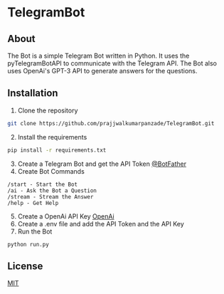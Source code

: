 # TelegramBot

## About
The Bot is a simple Telegram Bot written in Python. It uses the pyTelegramBotAPI to communicate with the Telegram API. The Bot also uses OpenAi's GPT-3 API to generate answers for the questions. 

## Installation
1. Clone the repository
```bash
git clone https://github.com/prajjwalkumarpanzade/TelegramBot.git
```
2. Install the requirements
```bash
pip install -r requirements.txt
```
3. Create a Telegram Bot and get the API Token
[@BotFather](https://telegram.me/BotFather)
4. Create Bot Commands
```
/start - Start the Bot
/ai - Ask the Bot a Question
/stream - Stream the Answer
/help - Get Help
```
5. Create a OpenAi API Key
[OpenAi](https://openai.com/)
6. Create a .env file and add the API Token and the API Key
7. Run the Bot
```
python run.py
```

## License
[MIT](License)